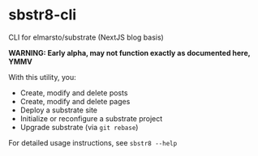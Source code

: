 # sbstr8-cli
CLI for elmarsto/substrate (NextJS blog basis)

**WARNING: Early alpha, may not function exactly as documented here, YMMV**

With this utility, you:

 - Create, modify and delete posts
 - Create, modify and delete pages
 - Deploy a substrate site
 - Initialize or reconfigure a substrate project
 - Upgrade substrate (via `git rebase`)


For detailed usage instructions, see `sbstr8 --help`

